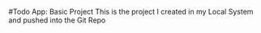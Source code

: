 #Todo App: Basic Project
This is the project I created in my Local System and pushed into the Git Repo



